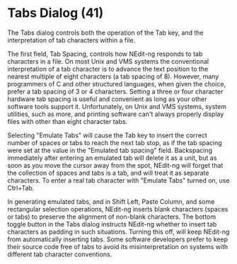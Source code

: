 # Tabs Dialog (41)

The Tabs dialog controls both the operation of the Tab key, and the
interpretation of tab characters within a file.

The first field, Tab Spacing, controls how NEdit-ng responds to tab
characters in a file. On most Unix and VMS systems the conventional
interpretation of a tab character is to advance the text position to the
nearest multiple of eight characters (a tab spacing of 8). However, many
programmers of C and other structured languages, when given the choice,
prefer a tab spacing of 3 or 4 characters. Setting a three or four
character hardware tab spacing is useful and convenient as long as your
other software tools support it. Unfortunately, on Unix and VMS systems,
system utilities, such as more, and printing software can't always
properly display files with other than eight character tabs.

Selecting "Emulate Tabs" will cause the Tab key to insert the correct
number of spaces or tabs to reach the next tab stop, as if the tab
spacing were set at the value in the "Emulated tab spacing" field.
Backspacing immediately after entering an emulated tab will delete it as
a unit, but as soon as you move the cursor away from the spot, NEdit-ng
will forget that the collection of spaces and tabs is a tab, and will
treat it as separate characters. To enter a real tab character with
"Emulate Tabs" turned on, use Ctrl+Tab.

In generating emulated tabs, and in Shift Left, Paste Column, and some
rectangular selection operations, NEdit-ng inserts blank characters
(spaces or tabs) to preserve the alignment of non-blank characters. The
bottom toggle button in the Tabs dialog instructs NEdit-ng whether to
insert tab characters as padding in such situations. Turning this off,
will keep NEdit-ng from automatically inserting tabs. Some software
developers prefer to keep their source code free of tabs to avoid its
misinterpretation on systems with different tab character conventions.
